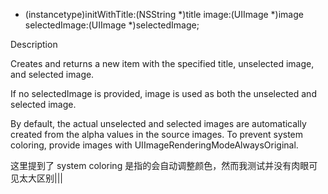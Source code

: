 
- (instancetype)initWithTitle:(NSString *)title image:(UIImage *)image selectedImage:(UIImage *)selectedImage;

Description	

Creates and returns a new item with the specified title, unselected image, and selected image.

If no selectedImage is provided, image is used as both the unselected and selected image.

By default, the actual unselected and selected images are automatically created from the alpha values in the source images. To prevent system coloring, provide images with UIImageRenderingModeAlwaysOriginal.

这里提到了 system coloring 是指的会自动调整颜色，然而我测试并没有肉眼可见太大区别|||